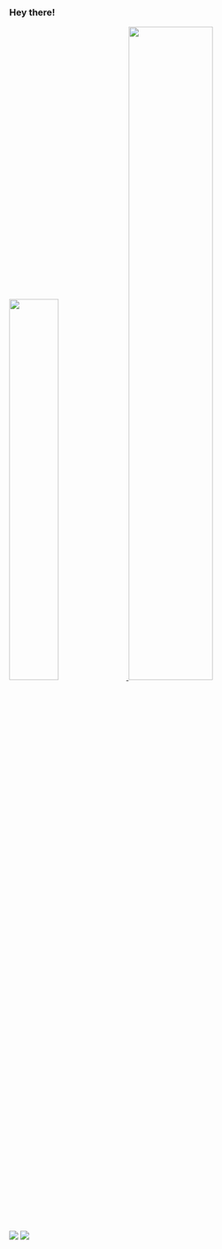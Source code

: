 ### Hey there!
<!--
- 🔭 I’m currently working on ...
- 🌱 I’m currently learning ...
- 👯 I’m looking to collaborate on ...
- 🤔 I’m looking for help with ...
- 💬 Ask me about ...
- 📫 How to reach me: ...
- 😄 Pronouns: ...
- ⚡ Fun fact: ...
-->

<div>
  <a href="https://github.com/igordrsilva">
    <img width="42%" src="https://github-readme-stats-sigma-five-omega-rosy-44.vercel.app/api?username=igordrsilva&show_icons=true&theme=transparent&include_all_commits=true&count_private=true&icon_color=808080&title_color=ffffff&text_color=C0C0C0" />
    <img width="55%" src="https://github-readme-stats-sigma-five-omega-rosy-44.vercel.app/api/top-langs/?username=igordrsilva&layout=compact&lagns-count=16&theme=transparent&icon_color=808080&title_color=ffffff&text_color=C0C0C0" />
  </a>
</div>

##

<div>
  <a href="mailto:igdouglas.silva@gmail.com"  target="_blank"><img src="https://img.shields.io/badge/Gmail-D14836?style=for-the-badge&logo=gmail&logoColor=white" /></a>
  <a href="https://www.linkedin.com/in/igordrsilva/"><img src="https://img.shields.io/badge/LinkedIn-0077B5?style=for-the-badge&logo=linkedin&logoColor=white" /></a>
</div> 
